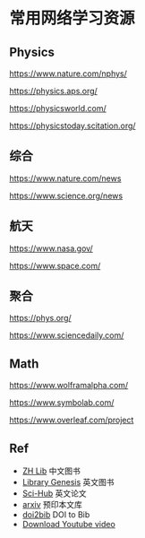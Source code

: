 # 常用网络学习资源

## Physics

https://www.nature.com/nphys/

https://physics.aps.org/

https://physicsworld.com/

https://physicstoday.scitation.org/

## 综合

https://www.nature.com/news

https://www.science.org/news

## 航天

https://www.nasa.gov/

https://www.space.com/

## 聚合

https://phys.org/

https://www.sciencedaily.com/

## Math

https://www.wolframalpha.com/

https://www.symbolab.com/

https://www.overleaf.com/project

## Ref

- [ZH Lib](https://zh.z-lib.org/) 中文图书
- [Library Genesis](http://libgen.rs/) 英文图书
- [Sci-Hub](https://sci-hub.se/) 英文论文
- [arxiv](https://arxiv.org/) 预印本文库
- [doi2bib](https://www.doi2bib.org/) DOI to Bib
- [Download Youtube video](https://zh.savefrom.net/166/)
